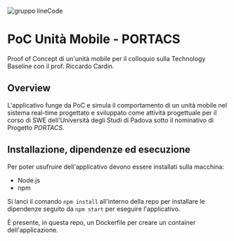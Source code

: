 ![gruppo lineCode](https://imagizer.imageshack.com/img923/557/86bUrf.png)

# PoC Unità Mobile - PORTACS
Proof of Concept di un'unità mobile per il colloquio sulla Technology Baseline con il prof. Riccardo Cardin.

## Overview
L'applicativo funge da PoC e simula il comportamento di un unità mobile nel sistema real-time progettato e sviluppato come attività progettuale per il corso di SWE dell'Università degli Studi di Padova sotto il nominativo di Progetto _PORTACS_.

## Installazione, dipendenze ed esecuzione
Per poter usufruire dell'applicativo devono essere installati sulla macchina:
- Node.js
- npm

Si lanci il comando `npm install` all'interno della repo per installare le dipendenze seguito da `npm start` per eseguire l'applicativo.

È presente, in questa repo, un Dockerfile per creare un container dell'applicazione.
